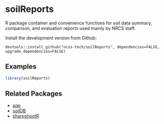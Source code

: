 # soilReports
R package container and convenience functions for soil data summary, comparison, and evaluation reports used mainly by NRCS staff.


Install the development version from Github:

`devtools::install_github("ncss-tech/soilReports", dependencies=FALSE, upgrade_dependencies=FALSE)`

## Examples
```r
library(soilReports)
```

## Related Packages
 * [aqp](https://github.com/ncss-tech/aqp)
 * [soilDB](https://github.com/ncss-tech/soilDB)
 * [sharpshootR](https://github.com/ncss-tech/sharpshootR)
 